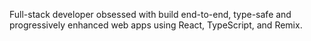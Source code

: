 Full-stack developer obsessed with build end-to-end, type-safe  and progressively enhanced web apps using React, TypeScript, and Remix.
